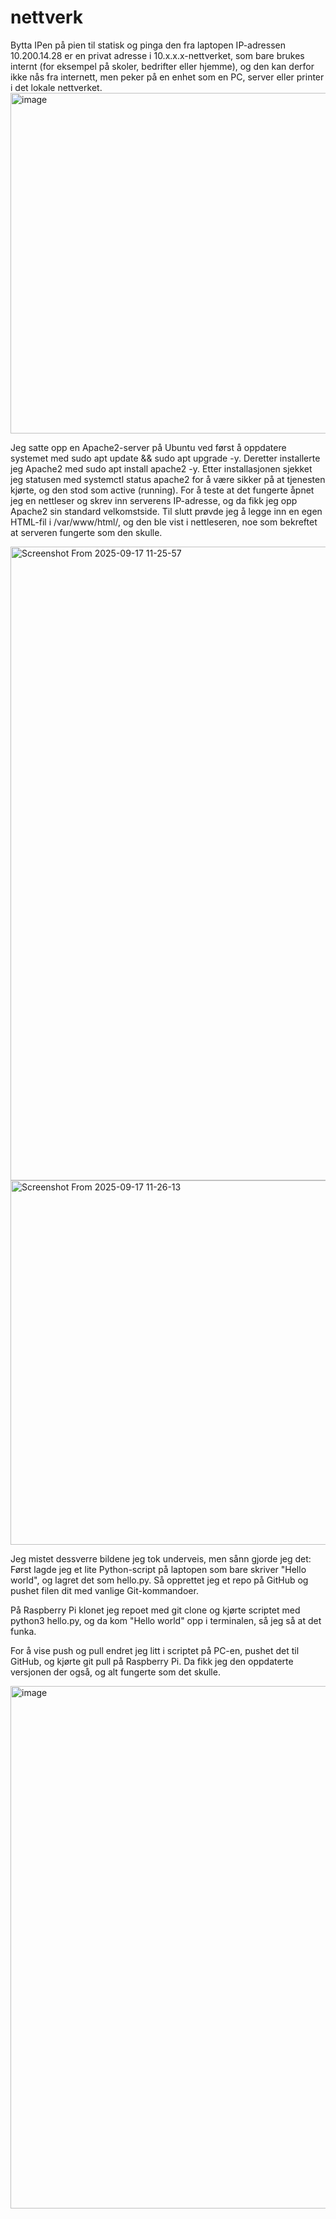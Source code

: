 # nettverk

Bytta IPen på pien til statisk og pinga den fra laptopen
IP-adressen 10.200.14.28 er en privat adresse i 10.x.x.x-nettverket, som bare brukes internt (for eksempel på skoler, bedrifter eller hjemme), og den kan derfor ikke nås fra internett, men peker på en enhet som en PC, server eller printer i det lokale nettverket.
<img width="945" height="545" alt="image" src="https://github.com/user-attachments/assets/922125f8-1c82-442c-b4cd-e926d10ecced" />


Jeg satte opp en Apache2-server på Ubuntu ved først å oppdatere systemet med sudo apt update && sudo apt upgrade -y. Deretter installerte jeg Apache2 med sudo apt install apache2 -y. Etter installasjonen sjekket jeg statusen med systemctl status apache2 for å være sikker på at tjenesten kjørte, og den stod som active (running). For å teste at det fungerte åpnet jeg en nettleser og skrev inn serverens IP-adresse, og da fikk jeg opp Apache2 sin standard velkomstside. Til slutt prøvde jeg å legge inn en egen HTML-fil i /var/www/html/, og den ble vist i nettleseren, noe som bekreftet at serveren fungerte som den skulle.

<img width="1856" height="1014" alt="Screenshot From 2025-09-17 11-25-57" src="https://github.com/user-attachments/assets/e51ca723-7fb4-448c-a48d-3071cae4f34f" />

<img width="826" height="583" alt="Screenshot From 2025-09-17 11-26-13" src="https://github.com/user-attachments/assets/e25f3967-8764-4318-8377-e437c6f6ad41" />


Jeg mistet dessverre bildene jeg tok underveis, men sånn gjorde jeg det: Først lagde jeg et lite Python-script på laptopen som bare skriver "Hello world", og lagret det som hello.py. Så opprettet jeg et repo på GitHub og pushet filen dit med vanlige Git-kommandoer.

På Raspberry Pi klonet jeg repoet med git clone og kjørte scriptet med python3 hello.py, og da kom "Hello world" opp i terminalen, så jeg så at det funka.

For å vise push og pull endret jeg litt i scriptet på PC-en, pushet det til GitHub, og kjørte git pull på Raspberry Pi. Da fikk jeg den oppdaterte versjonen der også, og alt fungerte som det skulle.

<img width="1253" height="836" alt="image" src="https://github.com/user-attachments/assets/1fd4c074-b5d8-49f3-8844-86bebac82800" />



